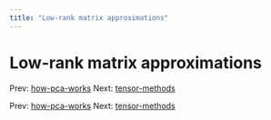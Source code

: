 ```yaml
---
title: "Low-rank matrix approximations"
---
```


# Low-rank matrix approximations

Prev: [how-pca-works](how-pca-works.md)
Next: [tensor-methods](tensor-methods.md)

Prev: [how-pca-works](how-pca-works.md)
Next: [tensor-methods](tensor-methods.md)
